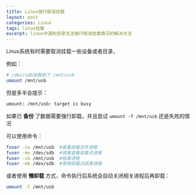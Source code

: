 ```yaml
---
title: Linux强行取消挂载
layout: post
categories: Linux
tags: linux挂载
excerpt: linux中遇到目录无法强行取消挂载情况的解决方法
---
```


Linux系统有时需要取消挂载一些设备或者目录，

例如：
```sh
# /dev/sdb挂载到了 /mnt/usb
umount /mnt/usb
```

但是多半会提示：
```sh
umount: /mnt/usb: target is busy
```

如果已 **备份** 了数据需要强行卸载，并且尝试 `umount -f /mnt/usb` 还是失败的情况

可以使用命令：
```sh
fuser -cu /mnt/usb  #查看挂载文件进程
fuser -mv /dev/sdb  #或者查看挂载点进程
fuser -ck /mnt/usb  #结束进程
fuser -mk /dev/sdb  #使用挂载点结束进程
```

或者使用 **懒卸载** 方式，命令执行后系统会自动关闭相关进程后再卸载：
```sh
umount -l /mnt/usb
```